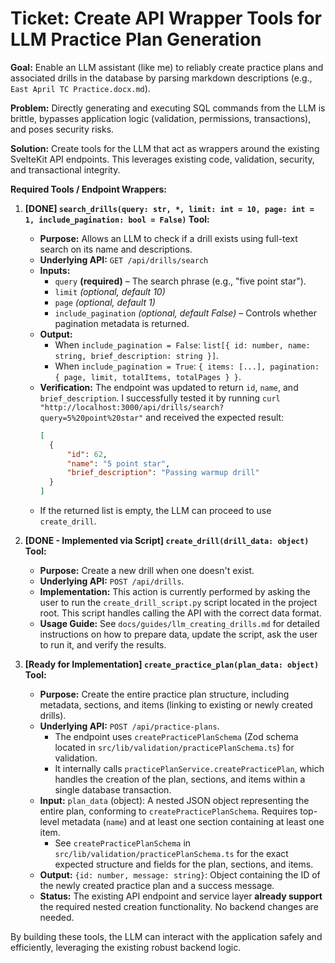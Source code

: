 # Ticket: Create API Wrapper Tools for LLM Practice Plan Generation

**Goal:** Enable an LLM assistant (like me) to reliably create practice plans and associated drills in the database by parsing markdown descriptions (e.g., `East April TC Practice.docx.md`).

**Problem:** Directly generating and executing SQL commands from the LLM is brittle, bypasses application logic (validation, permissions, transactions), and poses security risks.

**Solution:** Create tools for the LLM that act as wrappers around the existing SvelteKit API endpoints. This leverages existing code, validation, security, and transactional integrity.

**Required Tools / Endpoint Wrappers:**

1.  **[DONE] `search_drills(query: str, *, limit: int = 10, page: int = 1, include_pagination: bool = False)` Tool:**

    - **Purpose:** Allows an LLM to check if a drill exists using full-text search on its name and descriptions.
    - **Underlying API:** `GET /api/drills/search`
    - **Inputs:**
      - `query` **(required)** – The search phrase (e.g., "five point star").
      - `limit` _(optional, default 10)_
      - `page` _(optional, default 1)_
      - `include_pagination` _(optional, default False)_ – Controls whether pagination metadata is returned.
    - **Output:**
      - When `include_pagination = False`: `list[{ id: number, name: string, brief_description: string }]`.
      - When `include_pagination = True`: `{ items: [...], pagination: { page, limit, totalItems, totalPages } }`.
    - **Verification:** The endpoint was updated to return `id`, `name`, and `brief_description`. I successfully tested it by running `curl "http://localhost:3000/api/drills/search?query=5%20point%20star"` and received the expected result:
      ```json
      [
      	{
      		"id": 62,
      		"name": "5 point star",
      		"brief_description": "Passing warmup drill"
      	}
      ]
      ```
    - If the returned list is empty, the LLM can proceed to use `create_drill`.

2.  **[DONE - Implemented via Script] `create_drill(drill_data: object)` Tool:**

    - **Purpose:** Create a new drill when one doesn't exist.
    - **Underlying API:** `POST /api/drills`.
    - **Implementation:** This action is currently performed by asking the user to run the `create_drill_script.py` script located in the project root. This script handles calling the API with the correct data format.
    - **Usage Guide:** See `docs/guides/llm_creating_drills.md` for detailed instructions on how to prepare data, update the script, ask the user to run it, and verify the results.

3.  **[Ready for Implementation] `create_practice_plan(plan_data: object)` Tool:**
    - **Purpose:** Create the entire practice plan structure, including metadata, sections, and items (linking to existing or newly created drills).
    - **Underlying API:** `POST /api/practice-plans`.
      - The endpoint uses `createPracticePlanSchema` (Zod schema located in `src/lib/validation/practicePlanSchema.ts`) for validation.
      - It internally calls `practicePlanService.createPracticePlan`, which handles the creation of the plan, sections, and items within a single database transaction.
    - **Input:** `plan_data` (object): A nested JSON object representing the entire plan, conforming to `createPracticePlanSchema`. Requires top-level metadata (`name`) and at least one section containing at least one item.
      - See `createPracticePlanSchema` in `src/lib/validation/practicePlanSchema.ts` for the exact expected structure and fields for the plan, sections, and items.
    - **Output:** `{id: number, message: string}`: Object containing the ID of the newly created practice plan and a success message.
    - **Status:** The existing API endpoint and service layer **already support** the required nested creation functionality. No backend changes are needed.

By building these tools, the LLM can interact with the application safely and efficiently, leveraging the existing robust backend logic.
